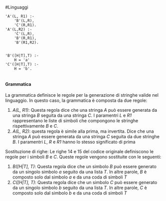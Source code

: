 #Linguaggi 

```
'A'(L, R1) :-
	'B'(L,R),
	'C'(R,R1).
'A'(L,R2) :-
	'C'(L,R),
	'B'(R,R1),
	'B'(R1,R2).


'B'([H|T],T) :-
	H = 'a'
'C'([H|T],T) :-
	H = 'b'.


```

#### Grammatica
La grammatica definisce le regole per la generazione di stringhe valide nel linguaggio. In questo caso, la grammatica è composta da due regole:
1) *A(L, R1)*: Questa regola dice che una stringa *A* può essere generata da una stringa *B* seguita da una stringa *C*. I paramentri *L* e *R1* rappresentano le liste di simboli che compongono le stringhe rispettivamente *B* e *C*.
2) *A(L, R2)*: questa regola è simile alla prima, ma invertita. Dice che una stringa *A* può essere generata da una stringa *C* seguita da due stringhe *B*. I paramentri *L*, *R* e *R1* hanno lo stesso significato di prima

Sostituzione di righe:
Le righe 14 e 15 del codice originale definiscono le regole per i simboli *B* e *C*. Queste regole vengono sostituite con le seguenti:
1) *B([H|T], T)*: Questa regola dice che un simbolo *B* può essere generato da un singolo simbolo *a* seguito da una lista *T*. In altre parole, *B* è composto solo dal simbolo *a* e da una coda di simboli *T*
2) *C([H|T], T)*: Questa regola dice che un simbolo *C* può essere generato da un singolo simbolo *b* seguito da una lista *T*. In altre parole, *C* è composto solo dal simbolo *b* e da una coda di simboli *T*

